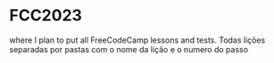 # FCC2023
where I plan to put all FreeCodeCamp lessons and tests.
Todas lições separadas por pastas com o nome da lição e o numero do passo

